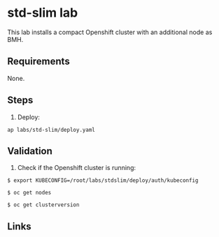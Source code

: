 # std-slim lab
This lab installs a compact Openshift cluster with an additional node as BMH.

## Requirements
None.

## Steps
1. Deploy:
```shell
ap labs/std-slim/deploy.yaml
```

## Validation
1. Check if the Openshift cluster is running:
```shell
$ export KUBECONFIG=/root/labs/stdslim/deploy/auth/kubeconfig

$ oc get nodes

$ oc get clusterversion
```

## Links
